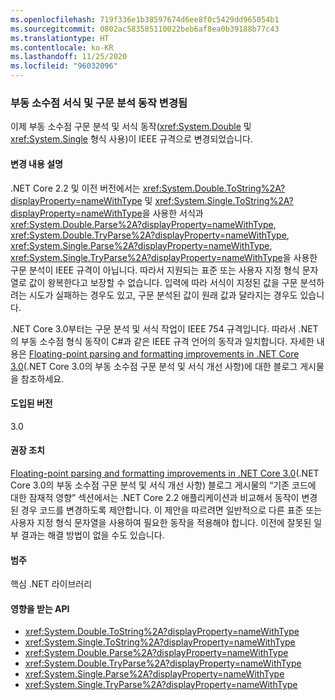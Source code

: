 ```yaml
---
ms.openlocfilehash: 719f336e1b38597674d6ee8f0c5429dd965054b1
ms.sourcegitcommit: 0802ac583585110022beb6af8ea0b39188b77c43
ms.translationtype: HT
ms.contentlocale: ko-KR
ms.lasthandoff: 11/25/2020
ms.locfileid: "96032096"
---
```

### <a name="floating-point-formatting-and-parsing-behavior-changed"></a>부동 소수점 서식 및 구문 분석 동작 변경됨

이제 부동 소수점 구문 분석 및 서식 동작(<xref:System.Double> 및 <xref:System.Single> 형식 사용)이 IEEE 규격으로 변경되었습니다.

#### <a name="change-description"></a>변경 내용 설명

.NET Core 2.2 및 이전 버전에서는 <xref:System.Double.ToString%2A?displayProperty=nameWithType> 및 <xref:System.Single.ToString%2A?displayProperty=nameWithType>을 사용한 서식과 <xref:System.Double.Parse%2A?displayProperty=nameWithType>, <xref:System.Double.TryParse%2A?displayProperty=nameWithType>, <xref:System.Single.Parse%2A?displayProperty=nameWithType>, <xref:System.Single.TryParse%2A?displayProperty=nameWithType>을 사용한 구문 분석이 IEEE 규격이 아닙니다. 따라서 지원되는 표준 또는 사용자 지정 형식 문자열로 값이 왕복한다고 보장할 수 없습니다. 입력에 따라 서식이 지정된 값을 구문 분석하려는 시도가 실패하는 경우도 있고, 구문 분석된 값이 원래 값과 달라지는 경우도 있습니다.

.NET Core 3.0부터는 구문 분석 및 서식 작업이 IEEE 754 규격입니다. 따라서 .NET의 부동 소수점 형식 동작이 C#과 같은 IEEE 규격 언어의 동작과 일치합니다. 자세한 내용은 [Floating-point parsing and formatting improvements in .NET Core 3.0](https://devblogs.microsoft.com/dotnet/floating-point-parsing-and-formatting-improvements-in-net-core-3-0/)(.NET Core 3.0의 부동 소수점 구문 분석 및 서식 개선 사항)에 대한 블로그 게시물을 참조하세요.

#### <a name="version-introduced"></a>도입된 버전

3.0

#### <a name="recommended-action"></a>권장 조치

[Floating-point parsing and formatting improvements in .NET Core 3.0](https://devblogs.microsoft.com/dotnet/floating-point-parsing-and-formatting-improvements-in-net-core-3-0/)(.NET Core 3.0의 부동 소수점 구문 분석 및 서식 개선 사항) 블로그 게시물의 “기존 코드에 대한 잠재적 영향” 섹션에서는 .NET Core 2.2 애플리케이션과 비교해서 동작이 변경된 경우 코드를 변경하도록 제안합니다. 이 제안을 따르려면 일반적으로 다른 표준 또는 사용자 지정 형식 문자열을 사용하여 필요한 동작을 적용해야 합니다. 이전에 잘못된 일부 결과는 해결 방법이 없을 수도 있습니다.

#### <a name="category"></a>범주

핵심 .NET 라이브러리

#### <a name="affected-apis"></a>영향을 받는 API

- <xref:System.Double.ToString%2A?displayProperty=nameWithType>
- <xref:System.Single.ToString%2A?displayProperty=nameWithType>
- <xref:System.Double.Parse%2A?displayProperty=nameWithType>
- <xref:System.Double.TryParse%2A?displayProperty=nameWithType>
- <xref:System.Single.Parse%2A?displayProperty=nameWithType>
- <xref:System.Single.TryParse%2A?displayProperty=nameWithType>

<!-- 

#### Affected APIs

- `Overload:System.Double.ToString`
- `Overload:System.Single.ToString`
- `Overload:System.Double.Parse`
- `Overload:System.Double.TryParse`
- `Overload:System.Single.Parse`
- `Overload:System.Single.TryParse`

-->
